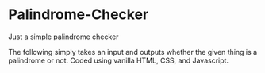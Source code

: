 # Palindrome-Checker
Just a simple palindrome checker

The following simply takes an input and outputs whether the given thing is a palindrome or not.
Coded using vanilla HTML, CSS, and Javascript.
